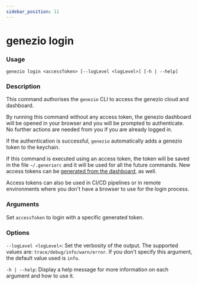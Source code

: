 ```yaml
---
sidebar_position: 11
---
```


# genezio login

### Usage

`genezio login <accessToken> [--logLevel <logLevel>] [-h | --help]`

### Description

This command authorises the `genezio` CLI to access the genezio cloud and dashboard.

By running this command without any access token, the genezio dashboard will be opened in your browser and you will be prompted to authenticate. No further actions are needed from you if you are already logged in.

If the authentication is successful, `genezio` automatically adds a genezio token to the keychain.

If this command is executed using an access token, the token will be saved in the file `~/.generiorc` and it will be used for all the future commands. New access tokens can be [generated from the dashboard](https://app.genez.io/settings/tokens), as well.&#x20;

Access tokens can also be used in CI/CD pipelines or in remote environments where you don't have a browser to use for the login process.

### Arguments

Set `accessToken` to login with a specific generated token.

### Options

`--logLevel <logLevel>`: Set the verbosity of the output. The supported values are: `trace/debug/info/warn/error`. If you don't specify this argument, the default value used is `info`.

`-h | --help`: Display a help message for more information on each argument and how to use it.
